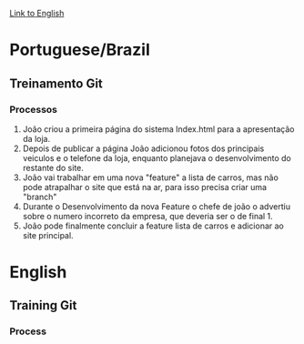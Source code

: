 [Link to English](#english)


# Portuguese/Brazil

## Treinamento Git


### Processos
1. João criou a primeira página do sistema Index.html para a apresentação da loja.
2. Depois de publicar a página João adicionou fotos dos principais veiculos e o telefone da loja, enquanto planejava o desenvolvimento do restante do site.
3. João vai trabalhar em uma nova "feature" a lista de carros, mas não pode atrapalhar o site que está na ar, para isso precisa criar uma "branch"
4. Durante o Desenvolvimento da nova Feature o chefe de joão o advertiu sobre o numero incorreto da empresa, que deveria ser o de final 1.
5. João pode finalmente concluir a feature lista de carros e adicionar ao site principal.
# English

## Training Git

### Process




